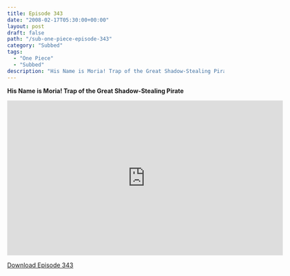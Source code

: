 ```yaml
---
title: Episode 343
date: "2008-02-17T05:30:00+00:00"
layout: post
draft: false
path: "/sub-one-piece-episode-343"
category: "Subbed"
tags:
  - "One Piece"
  - "Subbed"
description: "His Name is Moria! Trap of the Great Shadow-Stealing Pirate"
---
```


**His Name is Moria! Trap of the Great Shadow-Stealing Pirate**

<iframe width="640" height="360" src="https://www.rapidvideo.com/e/FXREPW4V1I" frameborder="0" marginwidth=0 marginheight=0 scrolling=no allowfullscreen></iframe>

<a href="http://ouo.io/qs/eCodkFEQ?s=https://rapidvid.to/d/https://www.rapidvideo.com/e/FXREPW4V1I">Download Episode 343</a>
